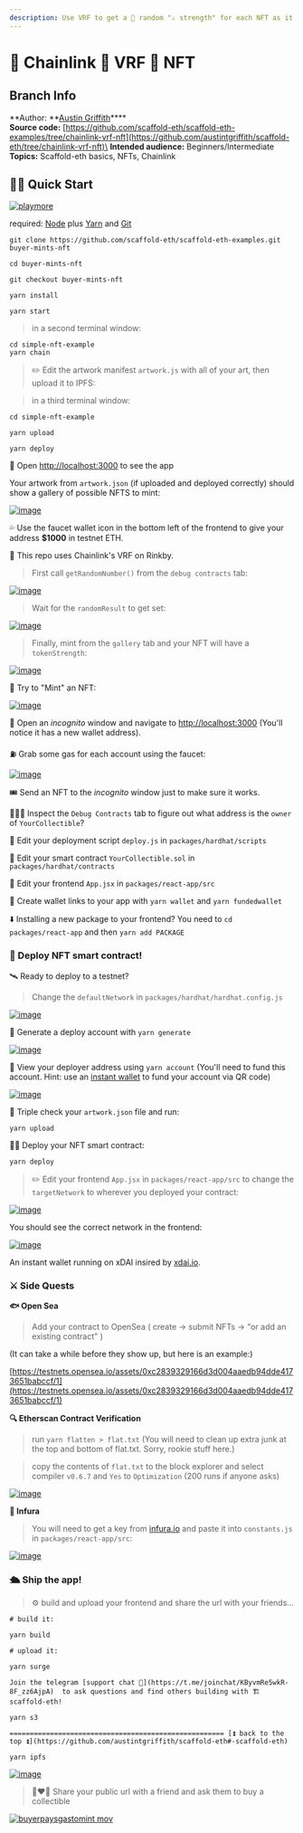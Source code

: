 ```yaml
---
description: Use VRF to get a 🎲 random "⚔️ strength" for each NFT as it is minted...
---
```


# 🐸 Chainlink 🎲 VRF 🎫 NFT

## Branch Info

**Author: **[Austin Griffith](https://github.com/austintgriffith)****\
**Source code:** [https://github.com/scaffold-eth/scaffold-eth-examples/tree/chainlink-vrf-nft](https://github.com/austintgriffith/scaffold-eth/tree/chainlink-vrf-nft)\
**Intended audience:** Beginners/Intermediate\
**Topics:** Scaffold-eth basics, NFTs, Chainlink

## 🏃‍♀️ Quick Start

[![playmore](https://user-images.githubusercontent.com/2653167/111368021-f9240c80-865a-11eb-95aa-f88e9b06aad0.png)](https://youtu.be/63sXEPIEh-k?t=1773)

required: [Node](https://nodejs.org/dist/latest-v12.x/) plus [Yarn](https://classic.yarnpkg.com/en/docs/install/) and [Git](https://git-scm.com/downloads)

```
git clone https://github.com/scaffold-eth/scaffold-eth-examples.git buyer-mints-nft

cd buyer-mints-nft

git checkout buyer-mints-nft
```

```
yarn install
```

```
yarn start
```

> in a second terminal window:

```
cd simple-nft-example
yarn chain
```

> ✏️ Edit the artwork manifest `artwork.js` with all of your art, then upload it to IPFS:

> in a third terminal window:

```
cd simple-nft-example

yarn upload

yarn deploy
```

📱 Open [http://localhost:3000](http://localhost:3000) to see the app

Your artwork from `artwork.json` (if uploaded and deployed correctly) should show a gallery of possible NFTS to mint:

[![image](https://user-images.githubusercontent.com/2653167/110538535-5fe87980-80e1-11eb-83aa-fe2b53f9c277.png)](https://user-images.githubusercontent.com/2653167/110538535-5fe87980-80e1-11eb-83aa-fe2b53f9c277.png)

💦 Use the faucet wallet icon in the bottom left of the frontend to give your address **$1000** in testnet ETH.

🎲 This repo uses Chainlink's VRF on Rinkby.

> First call `getRandomNumber()` from the `debug contracts` tab:

[![image](https://user-images.githubusercontent.com/2653167/111365232-d93f1980-8657-11eb-933f-e4e408e2c3ab.png)](https://user-images.githubusercontent.com/2653167/111365232-d93f1980-8657-11eb-933f-e4e408e2c3ab.png)

> Wait for the `randomResult` to get set:

[![image](https://user-images.githubusercontent.com/2653167/111365297-f247ca80-8657-11eb-9aed-d3867e489996.png)](https://user-images.githubusercontent.com/2653167/111365297-f247ca80-8657-11eb-9aed-d3867e489996.png)

> Finally, mint from the `gallery` tab and your NFT will have a `tokenStrength`:

[![image](https://user-images.githubusercontent.com/2653167/111365450-1e634b80-8658-11eb-938c-a2523586dfd4.png)](https://user-images.githubusercontent.com/2653167/111365450-1e634b80-8658-11eb-938c-a2523586dfd4.png)

🎫 Try to "Mint" an NFT:

[![image](https://user-images.githubusercontent.com/2653167/110538992-ec933780-80e1-11eb-9d15-aaa7efea698d.png)](https://user-images.githubusercontent.com/2653167/110538992-ec933780-80e1-11eb-9d15-aaa7efea698d.png)

👛 Open an _incognito_ window and navigate to [http://localhost:3000](http://localhost:3000) (You'll notice it has a new wallet address).

⛽️ Grab some gas for each account using the faucet:

[![image](https://user-images.githubusercontent.com/2653167/109543971-35b10f00-7a84-11eb-832e-36d6b66afbe7.png)](https://user-images.githubusercontent.com/2653167/109543971-35b10f00-7a84-11eb-832e-36d6b66afbe7.png)

🎟 Send an NFT to the _incognito_ window just to make sure it works.

🕵🏻‍♂️ Inspect the `Debug Contracts` tab to figure out what address is the `owner` of `YourCollectible`?

💼 Edit your deployment script `deploy.js` in `packages/hardhat/scripts`

🔏 Edit your smart contract `YourCollectible.sol` in `packages/hardhat/contracts`

📝 Edit your frontend `App.jsx` in `packages/react-app/src`

🔑 Create wallet links to your app with `yarn wallet` and `yarn fundedwallet`

⬇️ Installing a new package to your frontend? You need to `cd packages/react-app` and then `yarn add PACKAGE`

### 📡 Deploy NFT smart contract!

🛰 Ready to deploy to a testnet?

> Change the `defaultNetwork` in `packages/hardhat/hardhat.config.js`

[![image](https://user-images.githubusercontent.com/2653167/109538427-4d38c980-7a7d-11eb-878b-b59b6d316014.png)](https://user-images.githubusercontent.com/2653167/109538427-4d38c980-7a7d-11eb-878b-b59b6d316014.png)

🔐 Generate a deploy account with `yarn generate`

[![image](https://user-images.githubusercontent.com/2653167/109537873-a2c0a680-7a7c-11eb-95de-729dbf3399a3.png)](https://user-images.githubusercontent.com/2653167/109537873-a2c0a680-7a7c-11eb-95de-729dbf3399a3.png)

👛 View your deployer address using `yarn account` (You'll need to fund this account. Hint: use an [instant wallet](https://instantwallet.io) to fund your account via QR code)

[![image](https://user-images.githubusercontent.com/2653167/109537339-ff6f9180-7a7b-11eb-85b0-46cd72311d12.png)](https://user-images.githubusercontent.com/2653167/109537339-ff6f9180-7a7b-11eb-85b0-46cd72311d12.png)

📝 Triple check your `artwork.json` file and run:

```
yarn upload
```

👨‍🎤 Deploy your NFT smart contract:

```
yarn deploy
```

> ✏️ Edit your frontend `App.jsx` in `packages/react-app/src` to change the `targetNetwork` to wherever you deployed your contract:

[![image](https://user-images.githubusercontent.com/2653167/109539175-3e9ee200-7a7e-11eb-8d26-3b107a276461.png)](https://user-images.githubusercontent.com/2653167/109539175-3e9ee200-7a7e-11eb-8d26-3b107a276461.png)

You should see the correct network in the frontend:

[![image](https://user-images.githubusercontent.com/2653167/109539305-655d1880-7a7e-11eb-9385-c169645dc2b5.png)](https://user-images.githubusercontent.com/2653167/109539305-655d1880-7a7e-11eb-9385-c169645dc2b5.png)

An instant wallet running on xDAI insired by [xdai.io](https://xdai.io).

### ⚔️ Side Quests

**🐟 Open Sea**

> Add your contract to OpenSea ( create -> submit NFTs -> "or add an existing contract" )

(It can take a while before they show up, but here is an example:)

[https://testnets.opensea.io/assets/0xc2839329166d3d004aaedb94dde4173651babccf/1](https://testnets.opensea.io/assets/0xc2839329166d3d004aaedb94dde4173651babccf/1)

**🔍 Etherscan Contract Verification**

> run `yarn flatten > flat.txt` (You will need to clean up extra junk at the top and bottom of flat.txt. Sorry, rookie stuff here.)

> copy the contents of `flat.txt` to the block explorer and select compiler `v0.6.7` and `Yes` to `Optimization` (200 runs if anyone asks)

[![image](https://user-images.githubusercontent.com/2653167/109540618-f84a8280-7a7f-11eb-9a34-c239f1271247.png)](https://user-images.githubusercontent.com/2653167/109540618-f84a8280-7a7f-11eb-9a34-c239f1271247.png)

**🔶 Infura**

> You will need to get a key from [infura.io](https://infura.io) and paste it into `constants.js` in `packages/react-app/src`:

[![image](https://user-images.githubusercontent.com/2653167/109541146-b5d57580-7a80-11eb-9f9e-04ea33f5f45a.png)](https://user-images.githubusercontent.com/2653167/109541146-b5d57580-7a80-11eb-9f9e-04ea33f5f45a.png)

### 🛳 Ship the app!

> ⚙️ build and upload your frontend and share the url with your friends...

```
# build it:

yarn build

# upload it:

yarn surge

Join the telegram [support chat 💬](https://t.me/joinchat/KByvmRe5wkR-8F_zz6AjpA)  to ask questions and find others building with 🏗 scaffold-eth!

yarn s3

===================================================== [⏫ back to the top ⏫](https://github.com/austintgriffith/scaffold-eth#-scaffold-eth)

yarn ipfs
```

[![image](https://user-images.githubusercontent.com/2653167/109540985-7575f780-7a80-11eb-9ebd-39079cc2eb55.png)](https://user-images.githubusercontent.com/2653167/109540985-7575f780-7a80-11eb-9ebd-39079cc2eb55.png)

> 👩‍❤️‍👨 Share your public url with a friend and ask them to buy a collectible

[![buyerpaysgastomint mov](https://user-images.githubusercontent.com/2653167/110540616-f322ae80-80e3-11eb-9009-41e445fdd0ff.gif)](https://user-images.githubusercontent.com/2653167/110540616-f322ae80-80e3-11eb-9009-41e445fdd0ff.gif)
